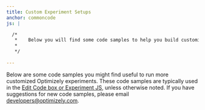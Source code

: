 ```yaml
---
title: Custom Experiment Setups 
anchor: commoncode
js: |

  /*
   *	Below you will find some code samples to help you build customized experiments.
   * 
   */
   
---
```


Below are some code samples you might find useful to run more customized Optimizely experiments. These code samples are typically used in the [Edit Code box or Experiment JS](https://help.optimizely.com/hc/en-us/articles/200039835-The-Code-Editor-Edit-Code-and-Experiment-JS-CSS), unless otherwise noted.  If you have suggestions for new code samples, please email developers@optimizely.com.

